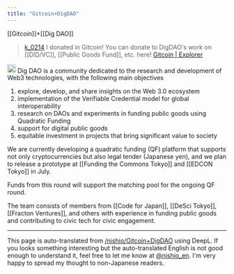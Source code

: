 ```yaml
---
title: "Gitcoin+DigDAO"
---
```


[[Gitcoin]]+[[Dig DAO]]

> [k_0214](https://twitter.com/k_0214/status/1782943967572849044) I donated in Gitcoin!
>  You can donate to DigDAO's work on [[DID/VC]], [[Public Goods Fund]], etc. here!
[Gitcoin | Explorer](https://explorer.gitcoin.co/?utm_source=grants.gitcoin.co&utm_medium=internal_link&utm_campaign=gg19&utm_content=program-rounds#/round/42161/25/156)

<img src='https://scrapbox.io/api/pages/nishio-en/claude/icon' alt='claude.icon' height="19.5"/>
Dig DAO is a community dedicated to the research and development of Web3 technologies, with the following main objectives

1. explore, develop, and share insights on the Web 3.0 ecosystem
2. implementation of the Verifiable Credential model for global interoperability
3. research on DAOs and experiments in funding public goods using Quadratic Funding
4. support for digital public goods
5. equitable investment in projects that bring significant value to society

We are currently developing a quadratic funding (QF) platform that supports not only cryptocurrencies but also legal tender (Japanese yen), and we plan to release a prototype at [[Funding the Commons Tokyo]] and [[EDCON Tokyo]] in July.

Funds from this round will support the matching pool for the ongoing QF round.

The team consists of members from [[Code for Japan]], [[DeSci Tokyo]], [[Fracton Ventures]], and others with experience in funding public goods and contributing to civic tech for civic engagement.

---
This page is auto-translated from [/nishio/Gitcoin+DigDAO](https://scrapbox.io/nishio/Gitcoin+DigDAO) using DeepL. If you looks something interesting but the auto-translated English is not good enough to understand it, feel free to let me know at [@nishio_en](https://twitter.com/nishio_en). I'm very happy to spread my thought to non-Japanese readers.